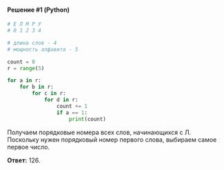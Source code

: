 #### Решение #1 (Python)
```python
# Е Л М Р У
# 0 1 2 3 4

# длина слов - 4
# мощность алфавита - 5

count = 0
r = range(5)

for a in r:
	for b in r:
		for c in r:
			for d in r:
				count += 1
				if a == 1:
					print(count)
```

Получаем порядковые номера всех слов, начинающихся с Л. Поскольку нужен порядковый номер первого слова, выбираем самое первое число.

**Ответ:** 126.
